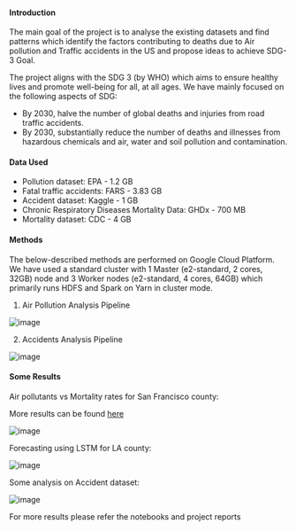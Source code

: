 #### Introduction 

The main goal of the project is to analyse the existing datasets and find patterns which identify the factors contributing to deaths due to Air pollution and Traffic accidents in the US and propose ideas to achieve SDG-3 Goal.

The project aligns with the SDG 3 (by WHO) which aims to ensure healthy lives and promote well-being for all, at all ages. We have mainly focused on the following aspects of SDG:
- By 2030, halve the number of global deaths and injuries from road traffic accidents.
- By 2030, substantially reduce the number of deaths and illnesses from hazardous chemicals and air, water and soil pollution and contamination.

#### Data Used

- Pollution dataset: EPA - 1.2 GB
- Fatal traffic accidents: FARS -  3.83 GB
- Accident dataset: Kaggle -  1 GB
- Chronic Respiratory Diseases Mortality Data: GHDx - 700 MB
- Mortality dataset: CDC - 4 GB

#### Methods

The below-described methods are performed on Google Cloud Platform. We have used a standard cluster with 1 Master (e2-standard, 2 cores, 32GB) node and 3 Worker nodes (e2-standard, 4 cores, 64GB) which primarily runs HDFS and Spark on Yarn in cluster mode.

1) Air Pollution Analysis Pipeline

![image](https://user-images.githubusercontent.com/17957548/82724908-4b98d480-9ca7-11ea-9122-bd84f6ad46c1.png)

2) Accidents Analysis Pipeline

![image](https://user-images.githubusercontent.com/17957548/82724919-6703df80-9ca7-11ea-9245-3c989506ea29.png)

#### Some Results


Air pollutants vs Mortality rates for San Francisco county: 

More results can be found <a href="https://sdg-angular.uk.r.appspot.com/"> here </a>

![image](https://user-images.githubusercontent.com/17957548/82724953-a5010380-9ca7-11ea-9b0d-66430a67b88e.png)

Forecasting using LSTM for LA county:

![image](https://user-images.githubusercontent.com/17957548/82724990-e42f5480-9ca7-11ea-9cae-582771bd152c.png)

Some analysis on Accident dataset:

![image](https://user-images.githubusercontent.com/17957548/82724998-f6a98e00-9ca7-11ea-985b-15b5dd99cea8.png)

For more results please refer the notebooks and project reports




